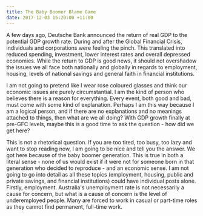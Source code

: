 ```yaml
---
title: The Baby Boomer Blame Game
date: 2017-12-03 15:20:00 +11:00
---
```


A few days ago, Deutsche Bank announced the return of real GDP to the potential GDP growth rate. During and after the Global Financial Crisis, individuals and corporations were feeling the pinch. This translated into reduced spending, investment, lower interest rates and overall depressed economies. While the return to GDP is good news, it should not overshadow the issues we all face both nationally and globally in regards to employment, housing, levels of national savings and general faith in financial institutions. 

I am not going to pretend like I wear rose coloured glasses and think our economic issues are purely circumstantial. I am the kind of person who believes there is a reason for everything. Every event, both good and bad, must come with some kind of explanation. Perhaps I am this way because I am a logical person, and if there are no explanations and no meanings attached to things, then what are we all doing? With GDP growth finally at pre-GFC levels, maybe this is a good time to ask the question - how did we get here? 

This is not a rhetorical question. If you are too tired, too busy, too lazy and want to stop reading now, I am going to be nice and tell you the answer. We got here because of the baby boomer generation. This is true in both a literal sense - none of us would exist if it were not for someone born in that generation who decided to reproduce - and an economic sense. I am not going to go into detail as all these topics (employment, housing, public and private savings, and financial institutions) could have individual posts alone. Firstly, employment. Australia's unemployment rate is not necessarily a cause for concern, but what is a cause of concern is the level of underemployed people. Many are forced to work in casual or part-time roles as they cannot find permanent, full-time work. 